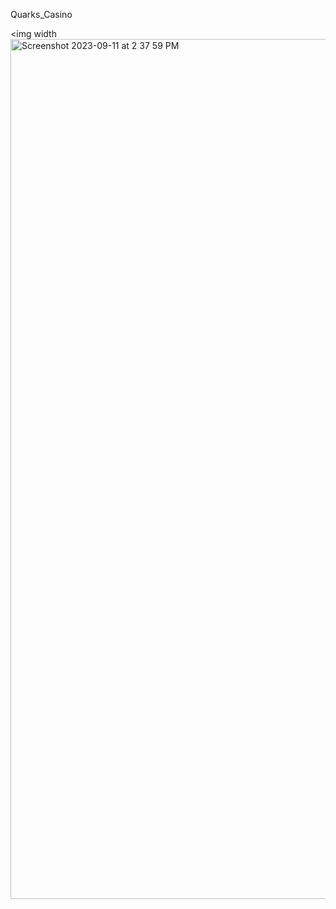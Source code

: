 Quarks_Casino


<img width<img width="1376" alt="Screenshot 2023-09-11 at 2 37 59 PM" src="https://github.com/MrXanderSheppard/Function_assignmentTwo_Quarks_Casino/assets/144633207/4c2e150c-3b1e-4c50-b8a0-10eee1cb53de">
